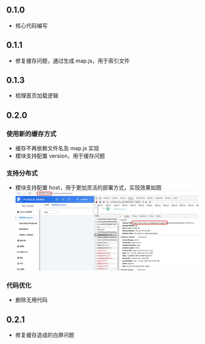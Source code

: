 ## 0.1.0
- 核心代码编写

## 0.1.1
- 修复缓存问题，通过生成 map.js，用于索引文件

## 0.1.3
- 梳理首页加载逻辑

## 0.2.0
### 使用新的缓存方式
- 缓存不再依赖文件名及 map.js 实现
- 模块支持配置 version，用于缓存问题

### 支持分布式
- 模块支持配置 host，用于更加灵活的部署方式，实现效果如图
![demo](https://raw.githubusercontent.com/CyberFei/pic/master/B32FDD4E-9986-4A32-99F8-BC5334584C2C.png)

### 代码优化
- 删除无用代码

## 0.2.1
- 修复缓存造成的白屏问题